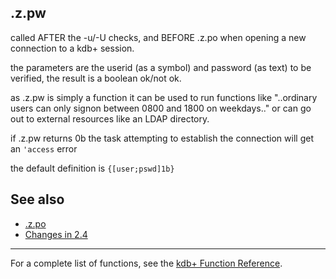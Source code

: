 .z.pw
-----

called AFTER the -u/-U checks, and BEFORE .z.po when opening a new connection to a kdb+ session.

the parameters are the userid (as a symbol) and password (as text) to be verified, the result is a boolean ok/not ok.

as .z.pw is simply a function it can be used to run functions like "..ordinary users can only signon between 0800 and 1800 on weekdays.." or can go out to external resources like an LDAP directory.

if .z.pw returns 0b the task attempting to establish the connection will get an `'access` error

the default definition is `{[user;pswd]1b}`

See also
--------

-   [.z.po](Reference/dotzdotpo "wikilink")
-   [Changes in 2.4](Releases/ChangesIn2.4#.z.pw "wikilink")

------------------------------------------------------------------------

For a complete list of functions, see the [kdb+ Function Reference](Reference "wikilink").
